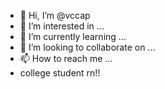 - 👋 Hi, I’m @vccap
- 👀 I’m interested in ...
- 🌱 I’m currently learning ...
- 💞️ I’m looking to collaborate on ...
- 📫 How to reach me ...
- college student rn!!

<!---
vccap/vccap is a ✨ special ✨ repository because its `README.md` (this file) appears on your GitHub profile.
You can click the Preview link to take a look at your changes.
--->
